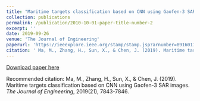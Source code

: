 ```yaml
---
title: "Maritime targets classification based on CNN using Gaofen-3 SAR images"
collection: publications
permalink: /publication/2010-10-01-paper-title-number-2
excerpt: ''
date: 2019-09-26
venue: 'The Journal of Engineering'
paperurl: 'https://ieeexplore.ieee.org/stamp/stamp.jsp?arnumber=8916017'
citation: ' Ma, M., Zhang, H., Sun, X., & Chen, J. (2019). Maritime targets classification based on CNN using Gaofen-3 SAR images. <i>The Journal of Engineering</i>, 2019(21), 7843-7846.'
---
```



[Download paper here](https://ieeexplore.ieee.org/stamp/stamp.jsp?arnumber=8916017)

Recommended citation: Ma, M., Zhang, H., Sun, X., & Chen, J. (2019). Maritime targets classification based on CNN using Gaofen-3 SAR images. <i>The Journal of Engineering</i>, 2019(21), 7843-7846.